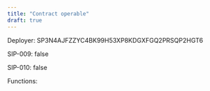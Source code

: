 ```yaml
---
title: "Contract operable"
draft: true
---
```

Deployer: SP3N4AJFZZYC4BK99H53XP8KDGXFGQ2PRSQP2HGT6

SIP-009: false

SIP-010: false

Functions:

